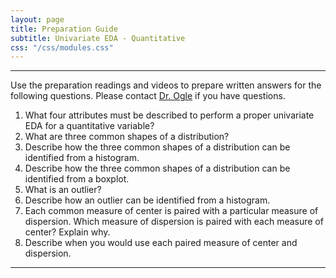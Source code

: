 ```yaml
---
layout: page
title: Preparation Guide
subtitle: Univariate EDA - Quantitative
css: "/css/modules.css"
---
```


----

<div class="alert alert-warning">
Use the preparation readings and videos to prepare written answers for the following questions. Please contact <a href="mailto:dogle@northland.edu">Dr. Ogle</a> if you have questions.
</div>

1. What four attributes must be described to perform a proper univariate EDA for a quantitative variable?
1. What are three common shapes of a distribution?
1. Describe how the three common shapes of a distribution can be identified from a histogram.
1. Describe how the three common shapes of a distribution can be identified from a boxplot.
1. What is an outlier?
1. Describe how an outlier can be identified from a histogram.
1. Each common measure of center is paired with a particular measure of dispersion. Which measure of dispersion is paired with each measure of center? Explain why.
1. Describe when you would use each paired measure of center and dispersion.

----
